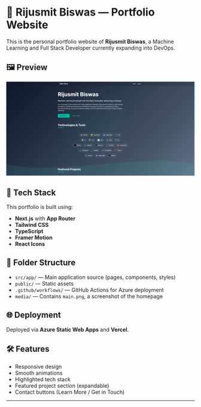 # 💼 Rijusmit Biswas — Portfolio Website

This is the personal portfolio website of **Rijusmit Biswas**, a Machine Learning and Full Stack Developer currently expanding into DevOps.

## 🖼️ Preview

![Portfolio Preview](./media/main.png)

## 🚀 Tech Stack

This portfolio is built using:

- **Next.js** with **App Router**
- **Tailwind CSS**
- **TypeScript**
- **Framer Motion**
- **React Icons**

## 📁 Folder Structure

- `src/app/` — Main application source (pages, components, styles)
- `public/` — Static assets
- `.github/workflows/` — GitHub Actions for Azure deployment
- `media/` — Contains `main.png`, a screenshot of the homepage

## 🌐 Deployment

Deployed via **Azure Static Web Apps** and **Vercel**.

## 🛠️ Features

- Responsive design
- Smooth animations
- Highlighted tech stack
- Featured project section (expandable)
- Contact buttons (Learn More / Get in Touch)

---

